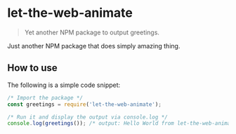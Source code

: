 # let-the-web-animate

> Yet another NPM package to output greetings.

Just another NPM package that does simply amazing thing.

## How to use

The following is a simple code snippet:

```js
/* Import the package */
const greetings = require('let-the-web-animate');

/* Run it and display the output via console.log */
console.log(greetings()); /* output: Hello World from let-the-web-animate! */
```
